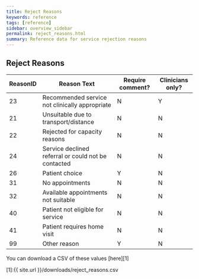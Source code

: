 ```yaml
---
title: Reject Reasons
keywords: reference
tags: [reference]
sidebar: overview_sidebar
permalink: reject_reasons.html
summary: Reference data for service rejection reasons
---
```


## Reject Reasons ##

| ReasonID | Reason Text | Require comment? | Clinicians only? |
|-----------|-----------|-|-|
| 23 | Recommended service not clinically appropriate | N | Y |
| 21 | Unsuitable due to transport/distance |	N | N |
| 22 | Rejected for capacity reasons | N | N |
| 24 | Service declined referral or could not be contacted | N | N |
| 26 | Patient choice | Y | N |
| 31 | No appointments | N | N |
| 32 | Available appointments not suitable | N | N |
| 40 | Patient not eligible for service | N | N |
| 41 | Patient requires home visit | N | N |
| 99 | Other reason | Y | N |
  
You can download a CSV of these values [here][1]

[1]:{{ site.url }}/downloads/reject_reasons.csv